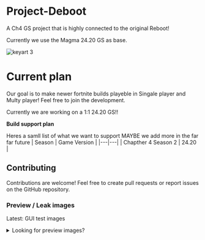 # Project-Deboot
A Ch4 GS project that is highly connected to the original Reboot!

Currently we use the Magma 24.20 GS as base.


![keyart 3](https://github.com/user-attachments/assets/e414c9a0-227c-456e-98f3-0dfb686d9aa7)

# Current plan
Our goal is to make newer fortnite builds playeble in Singale player and Multy player! Feel free to join the development.

Currently we are working on a 1:1 24.20 GS!!

**Build support plan**

Heres a samll list of what we want to support MAYBE we add more in the far far future
| Season | Game Version |
|---|---|
| Chapther 4 Season 2 | 24.20 |






## Contributing
Contributions are welcome! Feel free to create pull requests or report issues on the GitHub repository.


### Preview / Leak images
Latest: GUI test images
<details>
  
  <br>

<summary>Looking for preview images?</summary>

# GUI test 4 
`FULL GUI test 4`

![FULLGUi4](https://github.com/user-attachments/assets/6372ed89-0f28-4ec2-8eaf-a31a2a203a70)


`GUI test 4 (Lategame tab)`

![GUI4LGtab](https://github.com/user-attachments/assets/15ac9914-f5bc-4794-8e80-ef646b7099e0)


`Dump tab (GUI 4)`
Not finished yet 

![dumptab](https://github.com/user-attachments/assets/689946af-f36e-4ca9-b86c-264c14496d76)

# GUI test 9
`New Player tab with the list of players and options`

![Test9Playertab](https://github.com/user-attachments/assets/511d9621-1d8d-4fa4-b680-2bd8c974fea9)

`2nd image (separete player's HP and Shields  silder)`

![2ndimage](https://github.com/user-attachments/assets/df0a31f0-6d66-41f2-ae31-fc129d27eaa2)

`Game tab on Test 9`

![GametabeTest9](https://github.com/user-attachments/assets/d38ef8ad-4195-4e8b-b90e-efbe99194eca)


`Test 9 Lategame tab`

![Test9LGtab](https://github.com/user-attachments/assets/f752e2cb-e71c-466c-8bb2-9a141c6234fe)


`Other 3`
soon

`Other 4`
soon

`Other 5`
soon



</details>
